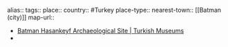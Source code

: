 alias::
tags::
place::
country:: #Turkey 
place-type::
nearest-town:: [[Batman (city)]] 
map-url::

- [Batman Hasankeyf Archaeological Site | Turkish Museums](https://turkishmuseums.com/museum/detail/1998-batman-hasankeyf-archaeological-site/1998/4)
-